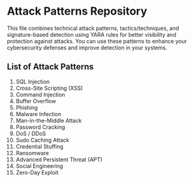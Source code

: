 # Attack Patterns Repository

This file combines technical attack patterns, tactics/techniques, and signature-based detection using YARA rules for better visibility and protection against attacks. You can use these patterns to enhance your cybersecurity defenses and improve detection in your systems.

## List of Attack Patterns

1. SQL Injection
2. Cross-Site Scripting (XSS)
3. Command Injection
4. Buffer Overflow
5. Phishing
6. Malware Infection
7. Man-in-the-Middle Attack
8. Password Cracking
9. DoS / DDoS
10. Sudo Caching Attack
11. Credential Stuffing
12. Ransomware
13. Advanced Persistent Threat (APT)
14. Social Engineering
15. Zero-Day Exploit
